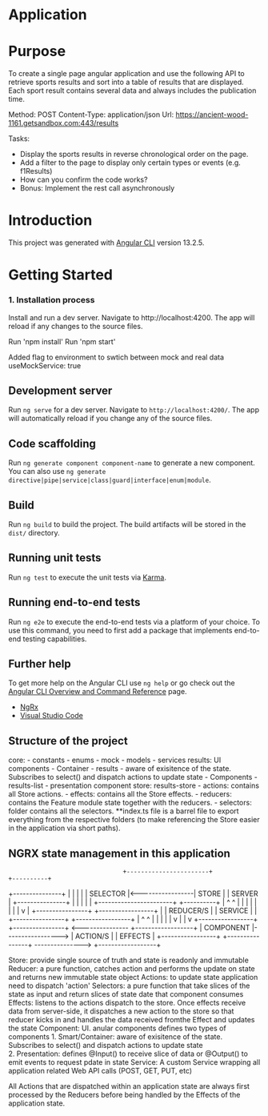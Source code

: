 # Application
# Purpose
To create a single page angular application and use the following API to retrieve sports results and
sort into a table of results that are displayed. Each sport result contains several data and always
includes the publication time.

Method: POST
Content-Type: application/json
Url: https://ancient-wood-1161.getsandbox.com:443/results

Tasks:
- Display the sports results in reverse chronological order on the page.
- Add a filter to the page to display only certain types or events (e.g. f1Results)
- How can you confirm the code works?
- Bonus: Implement the rest call asynchronously

# Introduction

This project was generated with [Angular CLI](https://github.com/angular/angular-cli) version 13.2.5.

# Getting Started

### 1.	Installation process
Install and run a dev server.  Navigate to http://localhost:4200.  The app will reload if any changes to the source files.

Run 'npm install'
Run 'npm start'

Added flag to environment to swtich between mock and real data 
useMockService: true

## Development server

Run `ng serve` for a dev server. Navigate to `http://localhost:4200/`. The app will automatically reload if you change any of the source files.

## Code scaffolding

Run `ng generate component component-name` to generate a new component. You can also use `ng generate directive|pipe|service|class|guard|interface|enum|module`.

## Build

Run `ng build` to build the project. The build artifacts will be stored in the `dist/` directory.

## Running unit tests

Run `ng test` to execute the unit tests via [Karma](https://karma-runner.github.io).

## Running end-to-end tests

Run `ng e2e` to execute the end-to-end tests via a platform of your choice. To use this command, you need to first add a package that implements end-to-end testing capabilities.

## Further help

To get more help on the Angular CLI use `ng help` or go check out the [Angular CLI Overview and Command Reference](https://angular.io/cli) page.
- [NgRx](https://ngrx.io/docs)
- [Visual Studio Code](https://github.com/Microsoft/vscode)

## Structure of the project
core:
    - constants
    - enums
    - mock
    - models
    - services
results: UI components
    - Container   - results      - aware of exisitence of the state. Subscribes to select() and dispatch actions to update state
    - Components  - results-list - presentation component
store: results-store
    - actions:    contains all Store actions.
    - effects:    contains all the Store effects.
    - reducers:   contains the Feature module state together with the reducers.
    - selectors:  folder contains all the selectors.
    **index.ts file is a barrel file to export everything from the respective folders (to make referencing the Store easier in the application via short paths).

## NGRX state management in this application

                                    +-----------------------+                 +----------+
 +---------------+                  |                       |                 |          |
 |  SELECTOR     |<-----------------|       STORE           |                 |  SERVER  |
 +---------------+                  |                       |                 |          |
        |                           +-----------------------+                 +----------+
        |                                     ^                                 ^     |
        |                                     |                                 |     |
        |                                     |                                 |     v
        |                             +----------------+                  +-----------------+
        |                             |   REDUCER/S    |                  |     SERVICE     |
        |                             +----------------+                  +-----------------+
        |                                     ^                               ^         |
        |                                     |                               |         |
        v                                     |                               |         v
+-----------------+                   +----------------+ <--------------- +------------------+
|     COMPONENT   |-----------------> |   ACTION/S     |                  |     EFFECTS      |
+-----------------+                   +----------------+ ---------------> +------------------+

Store:      provide single source of truth and state is readonly and immutable
Reducer:    a pure function, catches action and performs the update on state and returns new immutable state object
Actions:    to update state application need to dispatch 'action'
Selectors:  a pure function that take slices of the state as input and return slices of state date that component consumes
Effects:    listens to the actions dispatch to the store. Once effects receive data from server-side, it dispatches a new action to 
            the store so that reducer kicks in and handles the data received fromthe Effect and updates the state
Component:  UI. anular components defines two types of components
            1. Smart/Container: aware of exisitence of the state. Subscribes to select() and dispatch actions to update state   
            2. Presentation: defines @Input() to receive slice of data or @Output() to emit events to request pdate in state
Service:    A custom Service wrapping all application related Web API calls (POST, GET, PUT, etc)


All Actions that are dispatched within an application state are always first processed 
by the Reducers before being handled by the Effects of the application state.